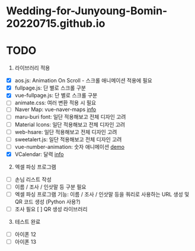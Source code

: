 # Wedding-for-Junyoung-Bomin-20220715.github.io

# TODO

1. 라이브러리 적용  
  - [x] aos.js: Animation On Scroll - 스크롤 애니메이션 적용에 필요
  - [x] fullpage.js: 단 별로 스크롤 구분
  - [x] vue-fullpage.js: 단 별로 스크롤 구분
  - [ ] animate.css: 여러 변환 적용 시 필요
  - [ ] Naver Map: vue-naver-maps [info](https://github.com/ManbokLee/vue-naver-map)
  - [ ] maru-buri font: 일단 적용해보고 전체 디자인 고려
  - [ ] Material Icons: 일단 적용해보고 전체 디자인 고려
  - [ ] web-hsare: 일단 적용해보고 전체 디자인 고려
  - [ ] sweetalert.js: 일단 적용해보고 전체 디자인 고려
  - [ ] vue-number-animation: 숫자 애니메이션 [demo](https://codesandbox.io/s/8256nwlq78)
  - [x] VCalendar: 달력 [info](https://vcalendar.io/)
 
2. 엑셀 파싱 프로그램
  - [ ] 손님 리스트 작성
  - [ ] 이름 / 조사 / 인삿말 등 구분 필요
  - [ ] 엑셀 파싱 프로그램 기능: 이름 / 조사 / 인삿말 등을 쿼리로 사용하는 URL 생성 및 QR 코드 생성 (Python 사용?)
  - [ ] 조사 필요
    [ ] QR 생성 라이브러리
    
3. 테스트 완료
  - [ ] 아이폰 12
  - [ ] 아이폰 13
